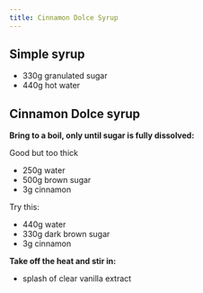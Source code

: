 ```yaml
---
title: Cinnamon Dolce Syrup
---
```


## Simple syrup

- 330g granulated sugar
- 440g hot water

## Cinnamon Dolce syrup

**Bring to a boil, only until sugar is fully dissolved:**

Good but too thick

- 250g water
- 500g brown sugar
- 3g cinnamon

Try this:

- 440g water
- 330g dark brown sugar
- 3g cinnamon

**Take off the heat and stir in:**

- splash of clear vanilla extract
